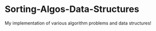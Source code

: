 # Sorting-Algos-Data-Structures
My implementation of various algorithm problems and data structures!
